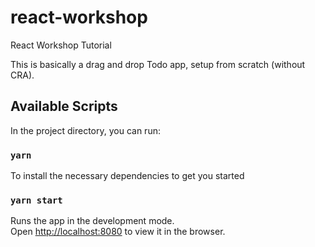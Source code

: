 # react-workshop
React Workshop Tutorial

This is basically a drag and drop Todo app, setup from scratch (without CRA).

## Available Scripts
In the project directory, you can run:

### `yarn`
To install the necessary dependencies to get you started


### `yarn start`

Runs the app in the development mode.<br>
Open [http://localhost:8080](http://localhost:8080) to view it in the browser.

